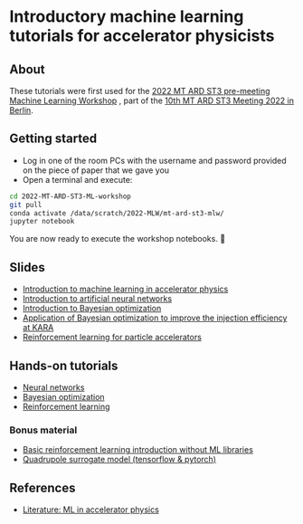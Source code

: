 # Introductory machine learning tutorials for accelerator physicists
## About
These tutorials were first used for the [2022 MT ARD ST3 pre-meeting Machine Learning Workshop](https://indico.desy.de/event/35272/)
, part of the [10th MT ARD ST3 Meeting 2022 in Berlin](https://indico.desy.de/event/33584/).

## Getting started
- Log in one of the room PCs with the username and password provided on the piece of paper that we gave you
- Open a terminal and execute:

```bash
cd 2022-MT-ARD-ST3-ML-workshop
git pull
conda activate /data/scratch/2022-MLW/mt-ard-st3-mlw/
jupyter notebook
```

You are now ready to execute the workshop notebooks. 🎉

## Slides
 - [Introduction to machine learning in accelerator physics](https://github.com/ansantam/2022-MT-ARD-ST3-ML-workshop/blob/main/slides/0-welcome.pdf)
 - [Introduction to artificial neural networks](https://github.com/ansantam/2022-MT-ARD-ST3-ML-workshop/blob/main/slides/1-neural-networks.pdf)
 - [Introduction to Bayesian optimization](https://github.com/ansantam/2022-MT-ARD-ST3-ML-workshop/blob/main/slides/2-bayesian-optimization.pdf)
 - [Application of Bayesian optimization to improve the injection efficiency at KARA ](https://github.com/ansantam/2022-MT-ARD-ST3-ML-workshop/blob/main/slides/3-bo-kara-demo.pdf)
 - [Reinforcement learning for particle accelerators](https://github.com/ansantam/2022-MT-ARD-ST3-ML-workshop/blob/main/slides/3-reinforcement-learning.pdf)

## Hands-on tutorials
- [Neural networks](https://nbviewer.org/github/ansantam/2022-MT-ARD-ST3-ML-workshop/blob/main/1-neural_networks.ipynb)
- [Bayesian optimization](https://nbviewer.org/github/ansantam/2022-MT-ARD-ST3-ML-workshop/blob/main/2-bayesian_optimization.ipynb)
- [Reinforcement learning](https://nbviewer.org/github/ansantam/2022-MT-ARD-ST3-ML-workshop/blob/main/3-reinforcement_learning.ipynb)

### Bonus material
- [Basic reinforcement learning introduction without ML libraries](https://nbviewer.org/github/ansantam/2022-MT-ARD-ST3-ML-workshop/blob/main/bonus_material/RL_simple_gridworld.ipynb)
- [Quadrupole surrogate model (tensorflow & pytorch)](https://github.com/ansantam/2022-MT-ARD-ST3-ML-workshop/tree/main/bonus_material/quadrupole_surrogate)

## References
- [Literature: ML in accelerator physics](https://github.com/ansantam/2022-MT-ARD-ST3-ML-workshop/blob/main/references/references.pdf)






